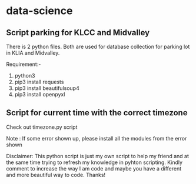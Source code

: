 # data-science
## Script parking for KLCC and Midvalley
There is 2 python files. Both are used for database collection for parking lot in KLIA and Midvalley.

Requirement:-
1) python3
2) pip3 install requests
3) pip3 install beautifulsoup4
4) pip3 install openpyxl

## Script for current time with the correct timezone
Check out timezone.py script

Note : If some error shown up, please install all the modules from the error shown

Disclaimer: This python script is just my own script to help my friend and at the same time trying to refresh my knowledge in pyhton scripting. Kindly comment to increase the way I am code and maybe you have a different and more beautiful way to code. Thanks!
